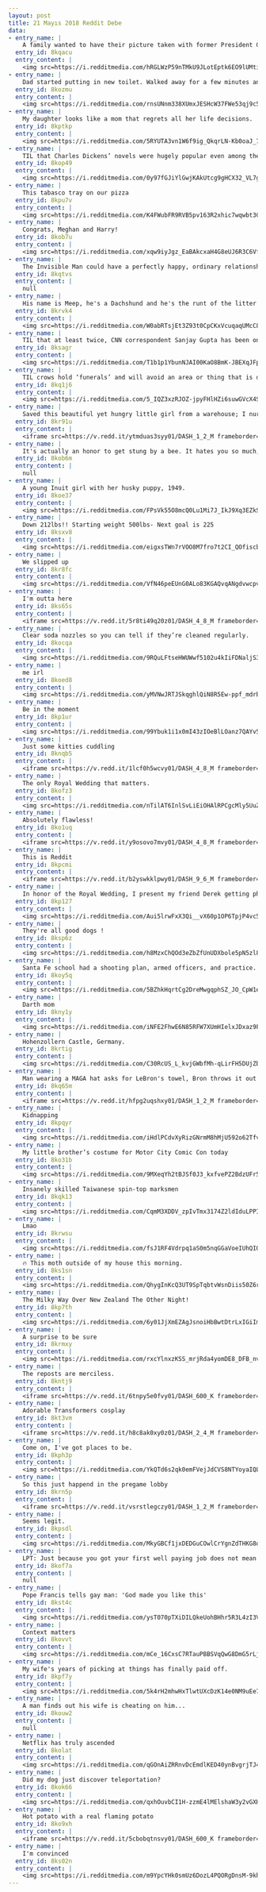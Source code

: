 ```yaml
---
layout: post
title: 21 Mayıs 2018 Reddit Debe
data:
- entry_name: |
    A family wanted to have their picture taken with former President George W. Bush and former First Lady Laura. President Bush took the Bonner’s family smartphone and looking around for someone to snap the picture tapped President Obama on the shoulder and asked him to do the honors.
  entry_id: 8kqacu
  entry_content: |
    <img src=https://i.redditmedia.com/hRGLWzP59nTMkU9JLotEptk6EO9lUMtib2hBTEKRzmY.jpg?s=fc44828c0ca4e0ef0ef9255500e325a7 frameborder=0>
- entry_name: |
    Dad started putting in new toilet. Walked away for a few minutes and came back to this.
  entry_id: 8kozmu
  entry_content: |
    <img src=https://i.redditmedia.com/rnsUNnm338XUmxJESHcW37FWe53qj9c5SpLLD3gBr2I.jpg?s=23b7939f07c8564e8bcd548981756f0b frameborder=0>
- entry_name: |
    My daughter looks like a mom that regrets all her life decisions.
  entry_id: 8kptkp
  entry_content: |
    <img src=https://i.redditmedia.com/5RYUTA3vn1W6f9ig_QkqrLN-Kb0oaJ_7SFXGD-rTYsg.jpg?s=25b34e19233d7a1899aa3df2ab31a764 frameborder=0>
- entry_name: |
    TIL that Charles Dickens’ novels were hugely popular even among the illiterate poor. They would pool their money to hire a reader, and then gather together to listen to the stories.
  entry_id: 8kop49
  entry_content: |
    <img src=https://i.redditmedia.com/0y97fGJiYlGwjKAkUtcg9gHCX32_VL7gsEtLG8x1HKI.jpg?s=6780fac0d1427bcc52e1868a6bdbd3ab frameborder=0>
- entry_name: |
    This tabasco tray on our pizza
  entry_id: 8kpu7v
  entry_content: |
    <img src=https://i.redditmedia.com/K4FWubFR9RVB5pv163R2xhic7wqwbt3CB6VqJoHnrbA.jpg?s=2f7a28d51c6320fb82f200d67aa25f0d frameborder=0>
- entry_name: |
    Congrats, Meghan and Harry!
  entry_id: 8kob7u
  entry_content: |
    <img src=https://i.redditmedia.com/xqw9iyJgz_EaBAkcxaH4G8eUJ6R3C6Vf0GjigIY3mSQ.jpg?s=687da6bc54f75f5796573ebf6adb6988 frameborder=0>
- entry_name: |
    The Invisible Man could have a perfectly happy, ordinary relationship with a blind person.
  entry_id: 8kqtvs
  entry_content: |
    null
- entry_name: |
    His name is Meep, he's a Dachshund and he's the runt of the litter
  entry_id: 8krvk4
  entry_content: |
    <img src=https://i.redditmedia.com/W0abRTsjEt3Z93t0CpCKxVcuqaqUMcC8U7--thaRyfo.gif?fm=jpg&s=acdedc8961010e941b7989e5a1ea61d3 frameborder=0>
- entry_name: |
    TIL that at least twice, CNN correspondent Sanjay Gupta has been on location reporting, but needed to step in as a neurosurgeon: once on a Marine in Iraq, the other on a little girl injured during the Haitian earthquake.
  entry_id: 8ksagr
  entry_content: |
    <img src=https://i.redditmedia.com/T1b1p1YbunNJAI00KaO8BmK-JBEXqJFpKTKmS1savG4.jpg?s=13ef7a86529bf549f7779f3d3ef6c309 frameborder=0>
- entry_name: |
    TIL crows hold ‘funerals’ and will avoid an area or thing that is deemed dangerous to their own species. In other words, they know what death is and know to fear it.
  entry_id: 8kq1j6
  entry_content: |
    <img src=https://i.redditmedia.com/5_IQZ3xzRJOZ-jpyFHlHZi6suwGVcX4SN-x-BCXeR8Y.jpg?s=148d6627add5ac69fd2f9ec77328c37b frameborder=0>
- entry_name: |
    Saved this beautiful yet hungry little girl from a warehouse; I nurtured her until she was strong enough to fly again!
  entry_id: 8kr91u
  entry_content: |
    <iframe src=https://v.redd.it/ytmduas3syy01/DASH_1_2_M frameborder=0></iframe>
- entry_name: |
    It's actually an honor to get stung by a bee. It hates you so much, that it's willing to die just to cause you a mild amount of pain.
  entry_id: 8kob6m
  entry_content: |
    null
- entry_name: |
    A young Inuit girl with her husky puppy, 1949.
  entry_id: 8koe37
  entry_content: |
    <img src=https://i.redditmedia.com/FPsVk55O8mcQ0Lu1Mi7J_IkJ9Xq3EZkSjU3qeI4y3lQ.jpg?s=f1aa421ff822df85e520f8a63d8c2066 frameborder=0>
- entry_name: |
    Down 212lbs!! Starting weight 500lbs- Next goal is 225
  entry_id: 8ksxv8
  entry_content: |
    <img src=https://i.redditmedia.com/eigxsTWn7rVOO8M7fro7t2CI_QOfiscb3CssSXDGjHs.jpg?s=4ade93ca3fdbf567e3e006c56d9c0b06 frameborder=0>
- entry_name: |
    We slipped up
  entry_id: 8kr8fc
  entry_content: |
    <img src=https://i.redditmedia.com/VfN46peEUnG0ALo83KGAQvqANgdvwcpvExDhTjiVBB8.png?s=b7d0171399667eb91c3b3599e0563b96 frameborder=0>
- entry_name: |
    I'm outta here
  entry_id: 8ks65s
  entry_content: |
    <iframe src=https://v.redd.it/5r8ti49q20z01/DASH_4_8_M frameborder=0></iframe>
- entry_name: |
    Clear soda nozzles so you can tell if they’re cleaned regularly.
  entry_id: 8kocqa
  entry_content: |
    <img src=https://i.redditmedia.com/9RQuLFtseHWUWwf5102u4kIiFDNaljS31GXIxDEN8BM.jpg?s=eb93187722ca2f1988c4f72c1d7f0970 frameborder=0>
- entry_name: |
    me irl
  entry_id: 8koed8
  entry_content: |
    <img src=https://i.redditmedia.com/yMVNwJRTJSkqghlQiN8R5Ew-ppf_mdrbKCIi7l_o94E.png?s=1ab6d09d3568ad59f88e3dbfae976cc9 frameborder=0>
- entry_name: |
    Be in the moment
  entry_id: 8kp1ur
  entry_content: |
    <img src=https://i.redditmedia.com/99Ybuk1i1x0mI43zIOeBlLOanz7QAYv5vfZ4NuWtOyo.jpg?s=3e4864f161e15cbf088fdc1a545a4b84 frameborder=0>
- entry_name: |
    Just some kitties cuddling
  entry_id: 8knqb5
  entry_content: |
    <iframe src=https://v.redd.it/1lcf0h5wcvy01/DASH_4_8_M frameborder=0></iframe>
- entry_name: |
    The only Royal Wedding that matters.
  entry_id: 8kofz3
  entry_content: |
    <img src=https://i.redditmedia.com/nTilAT6InlSvLiEiOHAlRPCgcMly5UuZxWYNqO6WeH4.jpg?s=a75a624da2cee5b4d51189efb479be98 frameborder=0>
- entry_name: |
    Absolutely flawless!
  entry_id: 8ko1uq
  entry_content: |
    <iframe src=https://v.redd.it/y9osovo7mvy01/DASH_4_8_M frameborder=0></iframe>
- entry_name: |
    This is Reddit
  entry_id: 8kpcmi
  entry_content: |
    <iframe src=https://v.redd.it/b2yswkklpwy01/DASH_9_6_M frameborder=0></iframe>
- entry_name: |
    In honor of the Royal Wedding, I present my friend Derek getting photobombed by Prince Harry while working the Invictus Games last year!
  entry_id: 8kp127
  entry_content: |
    <img src=https://i.redditmedia.com/Aui5lrwFxX3Qi__vX60p1OP6TpjP4vc5ns3Kw-d6_xM.jpg?s=76500291f5ee4f16e225ff3a31ff21c0 frameborder=0>
- entry_name: |
    They're all good dogs !
  entry_id: 8ksp6z
  entry_content: |
    <img src=https://i.redditmedia.com/h8MzxChQOd3eZbZfUnUDXbole5pN5zl8ppd6ajUJK-8.jpg?s=e5afb60af30b684d06bd59eab5ba6f24 frameborder=0>
- entry_name: |
    Santa Fe school had a shooting plan, armed officers, and practice. And still 10 people died.
  entry_id: 8koy5q
  entry_content: |
    <img src=https://i.redditmedia.com/5BZhkHqrtCg2DreMwgqphSZ_JO_CpW1eG-TIFzG4tHs.jpg?s=8a65637e8ffab34bd3401a53bd5ff83b frameborder=0>
- entry_name: |
    Darth mom
  entry_id: 8kny1y
  entry_content: |
    <img src=https://i.redditmedia.com/iNFE2FhwE6N85RFW7XUmHIelxJDxaz9FA-WgphlpSyQ.png?s=35f00c56a6bdfa072a9999f19d4e93d6 frameborder=0>
- entry_name: |
    Hohenzollern Castle, Germany.
  entry_id: 8krtig
  entry_content: |
    <img src=https://i.redditmedia.com/C30RcUS_L_kvjGWbfMh-qLirFH5DUjZbUNDJ1tjVZ2o.jpg?s=d0de73fbec34a6bdd7ebcb8b11648d20 frameborder=0>
- entry_name: |
    Man wearing a MAGA hat asks for LeBron's towel, Bron throws it out of his reach
  entry_id: 8kq65m
  entry_content: |
    <iframe src=https://v.redd.it/hfpg2uqshxy01/DASH_1_2_M frameborder=0></iframe>
- entry_name: |
    Kidnapping
  entry_id: 8kpqyr
  entry_content: |
    <img src=https://i.redditmedia.com/iHdlPCdvXyRizGNrmM8hMjU592o62TfvhUaUMVPryfc.jpg?s=59c3bc018431c2dfde78c5a9061a9f1d frameborder=0>
- entry_name: |
    My little brother’s costume for Motor City Comic Con today
  entry_id: 8ko31b
  entry_content: |
    <img src=https://i.redditmedia.com/9MXeqYh2tBJSf0J3_kxfvePZ2BdzUFr5t2z3lEWqIQM.jpg?s=9a6c60bb7851ddcef7909f97bb093ea1 frameborder=0>
- entry_name: |
    Insanely skilled Taiwanese spin-top marksmen
  entry_id: 8kqk13
  entry_content: |
    <img src=https://i.redditmedia.com/CqmM3XDDV_zpIvTmx3174Z2ldIduLPPIQLSxyWn6F9E.gif?fm=jpg&s=f35438acc9bff2ab1a9adb30d0febb76 frameborder=0>
- entry_name: |
    Lmao
  entry_id: 8krwsu
  entry_content: |
    <img src=https://i.redditmedia.com/fsJ1RF4Vdrpq1aS0m5nqGGaVoeIUhQIO5MvoAYCqg14.jpg?s=756f18c4a2dfb2afe23f74ee32ed7df7 frameborder=0>
- entry_name: |
    🔥 This moth outside of my house this morning.
  entry_id: 8ks1sn
  entry_content: |
    <img src=https://i.redditmedia.com/QhygInKcQ3UT9SpTqbtvWsnDiis50Z6rU5TCgX0t_AM.jpg?s=86c28dcdc8c4124ad07ea74d3b380ee0 frameborder=0>
- entry_name: |
    The Milky Way Over New Zealand The Other Night!
  entry_id: 8kp7th
  entry_content: |
    <img src=https://i.redditmedia.com/6y01JjXmEZAgJsnoiHbBwtDtrLxIGiImJSrMBs8bL94.jpg?s=1199e843a90d32495c9871d0fcb52202 frameborder=0>
- entry_name: |
    A surprise to be sure
  entry_id: 8krmxy
  entry_content: |
    <img src=https://i.redditmedia.com/rxcYlnxzKSS_mrjRda4yomDE8_DFB_nvyhw4FRFWyO0.jpg?s=aa98ff9ac5f9ba34de94bb5f639de17a frameborder=0>
- entry_name: |
    The reposts are merciless.
  entry_id: 8kntj9
  entry_content: |
    <iframe src=https://v.redd.it/6tnpy5e0fvy01/DASH_600_K frameborder=0></iframe>
- entry_name: |
    Adorable Transformers cosplay
  entry_id: 8kt3vm
  entry_content: |
    <iframe src=https://v.redd.it/h8c8ak0xy0z01/DASH_2_4_M frameborder=0></iframe>
- entry_name: |
    Come on, I've got places to be.
  entry_id: 8kph3p
  entry_content: |
    <img src=https://i.redditmedia.com/YkQTd6s2qk0emFVejJdCVS8NTYoyaIQLLiwexfoNIBE.gif?fm=jpg&s=80423c8c3838d9915eb66428f5a18d33 frameborder=0>
- entry_name: |
    So this just happend in the pregame lobby
  entry_id: 8krn5p
  entry_content: |
    <iframe src=https://v.redd.it/vsrstlegczy01/DASH_1_2_M frameborder=0></iframe>
- entry_name: |
    Seems legit.
  entry_id: 8kpsdl
  entry_content: |
    <img src=https://i.redditmedia.com/MkyGBCf1jxDEDGuCOwlCrYgnZdTHKG8os1DPW9jRvVg.jpg?s=cf6c273a28492f2a6dfe5e11fbe06f25 frameborder=0>
- entry_name: |
    LPT: Just because you got your first well paying job does not mean you need that $700 a month car loan. Save the money and get something that gets you from point A to point B.
  entry_id: 8kof7a
  entry_content: |
    null
- entry_name: |
    Pope Francis tells gay man: 'God made you like this'
  entry_id: 8kst4c
  entry_content: |
    <img src=https://i.redditmedia.com/ysT070pTXiDILQkeUohBHhr5R3L4zI3VItxlqfXHAek.jpg?s=27e0f12d79763d56515640997caf420e frameborder=0>
- entry_name: |
    Context matters
  entry_id: 8kovvt
  entry_content: |
    <img src=https://i.redditmedia.com/mCe_16CxsC7RTauPBBSVqQwG8DmG5rLjIXDHae-NnGg.jpg?s=67a408f13466e2b4d7049cfe4dc967d7 frameborder=0>
- entry_name: |
    My wife's years of picking at things has finally paid off.
  entry_id: 8kpf7y
  entry_content: |
    <img src=https://i.redditmedia.com/5k4rH2mhwHxTlwtUXcDzK14e0NM9uEe7iwMTtDLRCT4.jpg?s=aaacf723260edb572e45491d63f7cdb3 frameborder=0>
- entry_name: |
    A man finds out his wife is cheating on him...
  entry_id: 8kouw2
  entry_content: |
    null
- entry_name: |
    Netflix has truly ascended
  entry_id: 8kolat
  entry_content: |
    <img src=https://i.redditmedia.com/qGOnAiZRRnvDcEmdlKED40ynBvgrjTJ4Uw9ZJrPh7qE.png?s=90655cbc96b907fc7a61cbf58fe3797c frameborder=0>
- entry_name: |
    Did my dog just discover teleportation?
  entry_id: 8kok66
  entry_content: |
    <img src=https://i.redditmedia.com/qxhOuvbCI1H-zzmE4lMElshaW3y2vGXHYw3AlD8nRY0.png?s=c140d403bc7651fa2193b71514038e9a frameborder=0>
- entry_name: |
    Hot potato with a real flaming potato
  entry_id: 8ko9xh
  entry_content: |
    <iframe src=https://v.redd.it/5cbobqtnsvy01/DASH_600_K frameborder=0></iframe>
- entry_name: |
    I'm convinced
  entry_id: 8ks02n
  entry_content: |
    <img src=https://i.redditmedia.com/m9YpcYHk0smUz6DozL4PQORgDnsM-9khNm5LFgVhnr0.gif?fm=jpg&s=dad1016ff8558d0de8819251e37120d7 frameborder=0>
---
```

